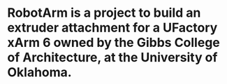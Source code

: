 # RobotArm is a project to build an extruder attachment for a UFactory xArm 6 owned by the Gibbs College of Architecture, at the University of Oklahoma. 

